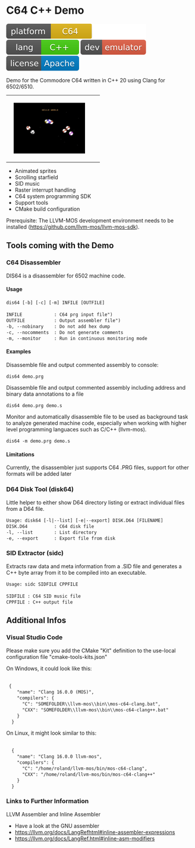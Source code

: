 # C64 C++ Demo

![platform: c64](img/platforms.svg)
![lang: cpp20](img/lang.svg)
![dev: emulator](img/dev.svg)
![license: apache](img/license.svg)

Demo for the Commodore C64 written in C++ 20 using Clang for 6502/6510.

<table><tr>
  <td style="padding: 20px; padding-right: 40px;"><img src="img/demo.gif" height=136px></td>
</tr></table>

- Animated sprites
- Scrolling starfield
- SID music
- Raster interrupt handling
- C64 system programming SDK
- Support tools
- CMake build configuration

Prerequisite: The LLVM-MOS development environment needs to be installed (https://github.com/llvm-mos/llvm-mos-sdk).

## Tools coming with the Demo

### C64 Disassembler

DIS64 is a disassembler for 6502 machine code.

#### Usage

```
dis64 [-b] [-c] [-m] INFILE [OUTFILE]

INFILE            : C64 prg input file")
OUTFILE           : Output assembler file")
-b, --nobinary    : Do not add hex dump
-c, --nocomments  : Do not generate comments
-m, --monitor     : Run in continuous monitoring mode
```


#### Examples

Disassemble file and output commented assembly to console:

```
dis64 demo.prg
```

Disassemble file and output commented assembly including
address and binary data annotations to a file

```
dis64 demo.prg demo.s
```

Monitor and automatically disassemble file to be used as
background task to analyze generated machine code, especially
when working with higher level programming languaces such as
C/C++ (llvm-mos).

```
dis64 -m demo.prg demo.s
```

#### Limitations

Currently, the disassembler just supports C64 .PRG files,
support for other formats will be added later

### D64 Disk Tool (disk64)

Little helper to either show D64 directory listing or extract
individual files from a D64 file.

```
Usage: disk64 [-l|--list] [-e|--export] DISK.D64 [FILENAME]
DISK.D64          : C64 disk file
-l, --list        : List directory
-e, --export      : Export file from disk
```


### SID Extractor (sidc)

Extracts raw data and meta information from a .SID file and
generates a C++ byte array from it to be compiled into
an executable.

```
Usage: sidc SIDFILE CPPFILE

SIDFILE : C64 SID music file
CPPFILE : C++ output file
```

## Additional Infos

### Visual Studio Code

Please make sure you add the CMake "Kit" definition to the
use-local configuration file "cmake-tools-kits.json"

On Windows, it could look like this:

```

 {
    "name": "Clang 16.0.0 (MOS)",
    "compilers": {
      "C": "SOMEFOLDER\\llvm-mos\\bin\\mos-c64-clang.bat",
      "CXX": "SOMEFOLDER\\llvm-mos\\bin\\mos-c64-clang++.bat"
    }
  }

```

On Linux, it might look similar to this:

```

  {
    "name": "Clang 16.0.0 llvm-mos",
    "compilers": {
      "C": "/home/roland/llvm-mos/bin/mos-c64-clang",
      "CXX": "/home/roland/llvm-mos/bin/mos-c64-clang++"
    }
  }

```

### Links to Further Information

LLVM Assembler and Inline Assembler

- Have a look at the GNU assembler
- https://llvm.org/docs/LangRefhtml#inline-assembler-expressions
- https://llvm.org/docs/LangRef.html#inline-asm-modifiers
